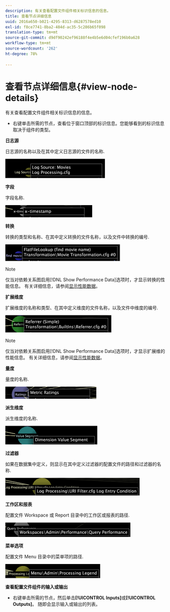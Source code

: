 ```yaml
---
description: 有关查看配置文件组件相关标识信息的信息。
title: 查看节点详细信息
uuid: 2016a650-b021-4295-8313-d6287578ed10
exl-id: f8ce7741-8ba2-484d-ac35-5c286b65f098
translation-type: tm+mt
source-git-commit: d9df90242ef96188f4e4b5e6d04cfef196b0a628
workflow-type: tm+mt
source-wordcount: '262'
ht-degree: 78%

---
```


# 查看节点详细信息{#view-node-details}

有关查看配置文件组件相关标识信息的信息。

* 右键单击所需的节点，查看位于窗口顶部的标识信息。您能够看到的标识信息取决于组件的类型。

**日志源**

日志源的名称以及在其中定义日志源的文件的名称.

![](assets/vis_DependencyMap_LogSourceID.png)

**字段**

字段名称.

![](assets/vis_DependencyMap_FieldID.png)

**转换**

转换的类型和名称、在其中定义转换的文件名称，以及文件中转换的编号.

![](assets/vis_DependencyMap_TransformationID.png)

>[!NOTE]
>
>仅当对依赖关系图启用[!DNL Show Performance Data]选项时，才显示转换的性能信息。 有关详细信息，请参阅[显示性能数据](../../../../../home/c-get-started/c-admin-intrf/c-dataset-mgrs/c-dep-maps/c-disp-perf-data.md#concept-974e2bac3e184f0dab530e63aa4f5ecb)。

**扩展维度**

扩展维度的名称和类型、在其中定义维度的文件名称，以及文件中维度的编号.

![](assets/vis_DependencyMap_ExtendedDimensionID.png)

>[!NOTE]
>
>仅当对依赖关系图启用[!DNL Show Performance Data]选项时，才显示扩展维的性能信息。 有关详细信息，请参阅[显示性能数据](../../../../../home/c-get-started/c-admin-intrf/c-dataset-mgrs/c-dep-maps/c-disp-perf-data.md#concept-974e2bac3e184f0dab530e63aa4f5ecb)。

**量度**

量度的名称.

![](assets/vis_DependencyMap_MetricID.png)

**派生维度**

派生维度的名称.

![](assets/vis_DependencyMap_DerivedDimensionID.png)

**过滤器**

如果在数据集中定义，则显示在其中定义过滤器的配置文件的路径和过滤器的名称.

![](assets/vis_DependencyMap_FilterID_Dataset.png)

**工作区和报表**

配置文件 Workspace 或 Report 目录中的工作区或报表的路径.

![](assets/vis_DependencyMap_WorkspaceID.png)

**菜单选项**

配置文件 Menu 目录中的菜单项的路径.

![](assets/vis_DependencyMap_MenuID.png)

**查看配置文件组件的输入或输出**

* 右键单击所需的节点，然后单击&#x200B;**[!UICONTROL Inputs]**&#x200B;或&#x200B;**[!UICONTROL Outputs]**。 随即会显示输入或输出的列表。
